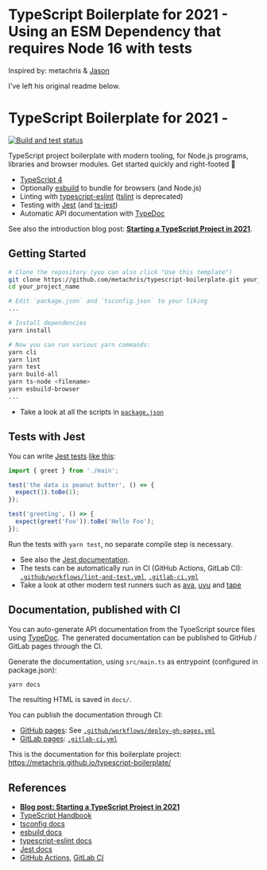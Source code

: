 # TypeScript Boilerplate for 2021 - Using an ESM Dependency that requires Node 16 with tests

Inspired by: metachris & [Jason](https://github.com/jason-henriksen/typescript-with-esm-no-babel-boilerplate)

I've left his original readme below.

# TypeScript Boilerplate for 2021 -

[![Build and test status](https://github.com/metachris/typescript-boilerplate/workflows/Lint%20and%20test/badge.svg)](https://github.com/metachris/typescript-boilerplate/actions?query=workflow%3A%22Build+and+test%22)

TypeScript project boilerplate with modern tooling, for Node.js programs, libraries and browser modules. Get started quickly and right-footed 🚀

- [TypeScript 4](https://www.typescriptlang.org/)
- Optionally [esbuild](https://esbuild.github.io/) to bundle for browsers (and Node.js)
- Linting with [typescript-eslint](https://github.com/typescript-eslint/typescript-eslint) ([tslint](https://palantir.github.io/tslint/) is deprecated)
- Testing with [Jest](https://jestjs.io/docs/getting-started) (and [ts-jest](https://www.npmjs.com/package/ts-jest))
- Automatic API documentation with [TypeDoc](https://typedoc.org/guides/doccomments/)

See also the introduction blog post: **[Starting a TypeScript Project in 2021](https://www.metachris.com/2021/03/bootstrapping-a-typescript-node.js-project/)**.

## Getting Started

```bash
# Clone the repository (you can also click "Use this template")
git clone https://github.com/metachris/typescript-boilerplate.git your_project_name
cd your_project_name

# Edit `package.json` and `tsconfig.json` to your liking
...

# Install dependencies
yarn install

# Now you can run various yarn commands:
yarn cli
yarn lint
yarn test
yarn build-all
yarn ts-node <filename>
yarn esbuild-browser
...
```

- Take a look at all the scripts in [`package.json`](https://github.com/metachris/typescript-boilerplate/blob/master/package.json)

## Tests with Jest

You can write [Jest tests](https://jestjs.io/docs/getting-started) [like this](https://github.com/metachris/typescript-boilerplate/blob/master/src/main.test.ts):

```typescript
import { greet } from './main';

test('the data is peanut butter', () => {
  expect(1).toBe(1);
});

test('greeting', () => {
  expect(greet('Foo')).toBe('Hello Foo');
});
```

Run the tests with `yarn test`, no separate compile step is necessary.

- See also the [Jest documentation](https://jestjs.io/docs/getting-started).
- The tests can be automatically run in CI (GitHub Actions, GitLab CI): [`.github/workflows/lint-and-test.yml`](https://github.com/metachris/typescript-boilerplate/blob/master/.github/workflows/lint-and-test.yml), [`.gitlab-ci.yml`](https://github.com/metachris/typescript-boilerplate/blob/master/.gitlab-ci.yml)
- Take a look at other modern test runners such as [ava](https://github.com/avajs/ava), [uvu](https://github.com/lukeed/uvu) and [tape](https://github.com/substack/tape)

## Documentation, published with CI

You can auto-generate API documentation from the TyoeScript source files using [TypeDoc](https://typedoc.org/guides/doccomments/). The generated documentation can be published to GitHub / GitLab pages through the CI.

Generate the documentation, using `src/main.ts` as entrypoint (configured in package.json):

```bash
yarn docs
```

The resulting HTML is saved in `docs/`.

You can publish the documentation through CI:

- [GitHub pages](https://pages.github.com/): See [`.github/workflows/deploy-gh-pages.yml`](https://github.com/metachris/typescript-boilerplate/blob/master/.github/workflows/deploy-gh-pages.yml)
- [GitLab pages](https://docs.gitlab.com/ee/user/project/pages/): [`.gitlab-ci.yml`](https://github.com/metachris/typescript-boilerplate/blob/master/.gitlab-ci.yml)

This is the documentation for this boilerplate project: https://metachris.github.io/typescript-boilerplate/

## References

- **[Blog post: Starting a TypeScript Project in 2021](https://www.metachris.com/2021/03/bootstrapping-a-typescript-node.js-project/)**
- [TypeScript Handbook](https://www.typescriptlang.org/docs/handbook/intro.html)
- [tsconfig docs](https://www.typescriptlang.org/tsconfig)
- [esbuild docs](https://esbuild.github.io/)
- [typescript-eslint docs](https://github.com/typescript-eslint/typescript-eslint/blob/master/docs/getting-started/linting/README.md)
- [Jest docs](https://jestjs.io/docs/getting-started)
- [GitHub Actions](https://docs.github.com/en/actions), [GitLab CI](https://docs.gitlab.com/ee/ci/)
